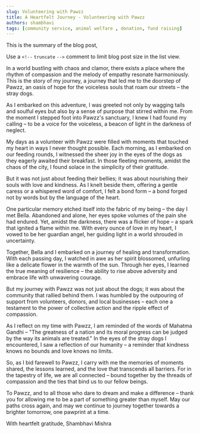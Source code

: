 ```yaml
---
slug: Volunteering with Pawzz
title: A Heartfelt Journey - Volunteering with Pawzz
authors: shambhavi
tags: [community service, animal welfare , donation, fund raising]
---
```


This is the summary of the blog post,

Use a `<!--` `truncate` `-->` comment to limit blog post size in the list view.

<!--truncate-->

In a world bustling with chaos and clamor, there exists a place where the rhythm of compassion and the melody of empathy resonate harmoniously. This is the story of my journey, a journey that led me to the doorstep of Pawzz, an oasis of hope for the voiceless souls that roam our streets – the stray dogs.

As I embarked on this adventure, I was greeted not only by wagging tails and soulful eyes but also by a sense of purpose that stirred within me. From the moment I stepped foot into Pawzz's sanctuary, I knew I had found my calling – to be a voice for the voiceless, a beacon of light in the darkness of neglect.

My days as a volunteer with Pawzz were filled with moments that touched my heart in ways I never thought possible. Each morning, as I embarked on our feeding rounds, I witnessed the sheer joy in the eyes of the dogs as they eagerly awaited their breakfast. In those fleeting moments, amidst the chaos of the city, I found solace in the simplicity of their gratitude.

But it was not just about feeding their bellies; it was about nourishing their souls with love and kindness. As I knelt beside them, offering a gentle caress or a whispered word of comfort, I felt a bond form – a bond forged not by words but by the language of the heart.

One particular memory etched itself into the fabric of my being – the day I met Bella. Abandoned and alone, her eyes spoke volumes of the pain she had endured. Yet, amidst the darkness, there was a flicker of hope – a spark that ignited a flame within me. With every ounce of love in my heart, I vowed to be her guardian angel, her guiding light in a world shrouded in uncertainty.

Together, Bella and I embarked on a journey of healing and transformation. With each passing day, I watched in awe as her spirit blossomed, unfurling like a delicate flower in the warmth of the sun. Through her eyes, I learned the true meaning of resilience – the ability to rise above adversity and embrace life with unwavering courage.

But my journey with Pawzz was not just about the dogs; it was about the community that rallied behind them. I was humbled by the outpouring of support from volunteers, donors, and local businesses – each one a testament to the power of collective action and the ripple effect of compassion.

As I reflect on my time with Pawzz, I am reminded of the words of Mahatma Gandhi – "The greatness of a nation and its moral progress can be judged by the way its animals are treated." In the eyes of the stray dogs I encountered, I saw a reflection of our humanity – a reminder that kindness knows no bounds and love knows no limits.

So, as I bid farewell to Pawzz, I carry with me the memories of moments shared, the lessons learned, and the love that transcends all barriers. For in the tapestry of life, we are all connected – bound together by the threads of compassion and the ties that bind us to our fellow beings.

To Pawzz, and to all those who dare to dream and make a difference – thank you for allowing me to be a part of something greater than myself. May our paths cross again, and may we continue to journey together towards a brighter tomorrow, one pawprint at a time.

With heartfelt gratitude,
Shambhavi Mishra
